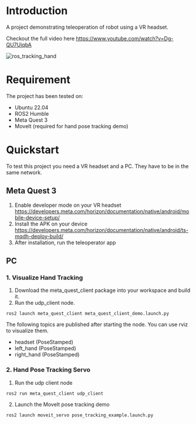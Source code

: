 # Introduction
A project demonstrating teleoperation of robot using a VR headset. 

Checkout the full video here https://www.youtube.com/watch?v=Dg-QU7UiqbA

![ros_tracking_hand](doc/ros_hand_tracker.gif)

# Requirement
The project has been tested on:
- Ubuntu 22.04
- ROS2 Humble
- Meta Quest 3
- MoveIt (required for hand pose tracking demo)

# Quickstart
To test this project you need a VR headset and a PC. They have to be in the same network.
## Meta Quest 3
1. Enable developer mode on your VR headset
https://developers.meta.com/horizon/documentation/native/android/mobile-device-setup/
2. Install the APK on your device
https://developers.meta.com/horizon/documentation/native/android/ts-mqdh-deploy-build/
3. After installation, run the teleoperator app

## PC
### 1. Visualize Hand Tracking
1. Download the meta_quest_client package into your workspace and build it.
2. Run the udp_client node.
```
ros2 launch meta_quest_client meta_quest_client_demo.launch.py
```

The following topics are published after starting the node. You can use rviz to visualize them.
- headset (PoseStamped)
- left_hand (PoseStamped)
- right_hand (PoseStamped)

### 2. Hand Pose Tracking Servo
1. Run the udp client node
```
ros2 run meta_quest_client udp_client
```
2. Launch the MoveIt pose tracking demo
```
ros2 launch moveit_servo pose_tracking_example.launch.py
```